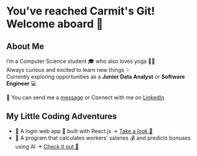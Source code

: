 # You've reached Carmit's Git! Welcome aboard 🌺 

## About Me

I’m a Computer Science student 🎓 who also loves yoga 🧘‍♀️  
Always curious and excited to learn new things ✨  
Currently exploring opportunities as a **Junior Data Analyst** or **Software Engineer** 💻


📧 You can send me a [message](mailto:carmityehudai@gmail.com) or Connect with me on [LinkedIn](http://linkedin.com/in/carmit-chaya-yehudai-626027250) 


## My Little Coding Adventures


- 📱 A login web app 🚀 built with React.js → [Take a look 👀](https://github.com/CarmitChaya/React-App-Login)  
- 🤖 A program that calculates workers’ salaries 💰 and predicts bonuses using AI → [Check it out 👀](https://github.com/CarmitChaya/SalaryProject)

  


